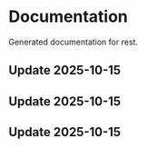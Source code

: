 # Documentation

Generated documentation for rest.

## Update 2025-10-15

## Update 2025-10-15

## Update 2025-10-15
